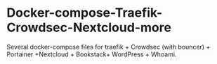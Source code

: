 # Docker-compose-Traefik-Crowdsec-Nextcloud-more
Several docker-compose files for traefik + Crowdsec (with bouncer) + Portainer +Nextcloud + Bookstack+ WordPress + Whoami.

